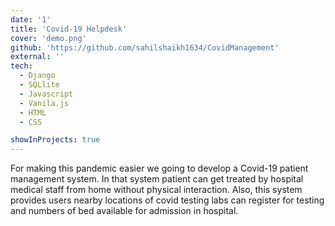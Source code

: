 ```yaml
---
date: '1'
title: 'Covid-19 Helpdesk'
cover: 'demo.png'
github: 'https://github.com/sahilshaikh1634/CovidManagement'
external: ''
tech:
  - Django
  - SQLlite
  - Javascript
  - Vanila.js
  - HTML
  - CSS

showInProjects: true
---
```


For making this pandemic easier we going to develop a Covid-19 patient
management system. In that system patient can get treated by hospital medical staff from
home without physical interaction. Also, this system provides users nearby locations of
covid testing labs can register for testing and numbers of bed available for admission in
hospital.